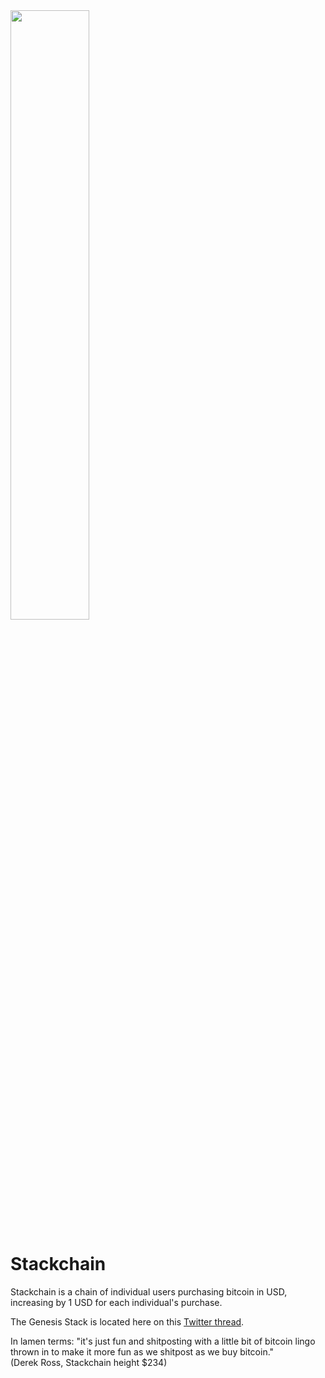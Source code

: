 <img src="https://github.com/stackchainsats/stackchain/blob/main/images/stackchain-logo.png" width=50% height=50%>

# Stackchain

Stackchain is a chain of individual users purchasing bitcoin in USD, increasing by 1 USD for each individual's purchase.

The Genesis Stack is located here on this <a href="https://twitter.com/AriZonanHODL/status/1549169119924080640/">Twitter thread</a>. 


In lamen terms:
"it's just fun and shitposting with a little bit of bitcoin lingo thrown in to make it more fun as we shitpost as we buy bitcoin."
<br>
(Derek Ross, Stackchain height $234)
